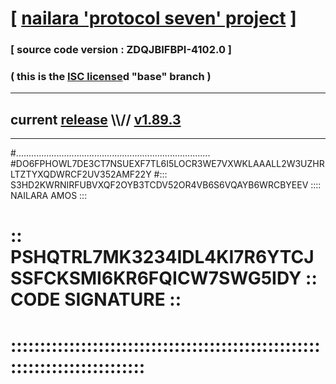 
# [ [nailara 'protocol seven' project](http://nailara.network/) ]

### [ source code version : ZDQJBIFBPI-4102.0 ]

### ( this is the [ISC license](license)d "base" branch )
---
## current [release](https://github.com/nailara-technologies/protocol-7/releases) \\\\// [v1.89.3](https://github.com/nailara-technologies/protocol-7/releases/tag/v1.89.3)
---

#.............................................................................
#DO6FPHOWL7DE3CT7NSUEXF7TL6I5LOCR3WE7VXWKLAAALL2W3UZHRLTZTYXQDWRCF2UV352AMF22Y
#::: S3HD2KWRNIRFUBVXQF2OYB3TCDV52OR4VB6S6VQAYB6WRCBYEEV :::: NAILARA AMOS :::
# :: PSHQTRL7MK3234IDL4KI7R6YTCJSSFCKSMI6KR6FQICW7SWG5IDY :: CODE SIGNATURE ::
# ::::::::::::::::::::::::::::::::::::::::::::::::::::::::::::::::::::::::::::
